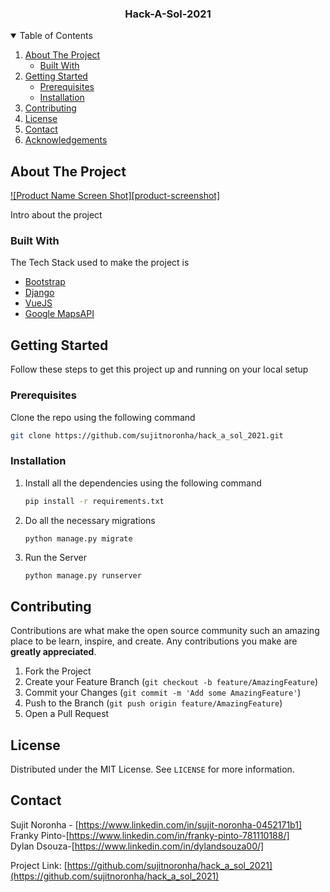 <!--
*** Thanks for checking out the Best-README-Template. If you have a suggestion
*** that would make this better, please fork the repo and create a pull request
*** or simply open an issue with the tag "enhancement".
*** Thanks again! Now go create something AMAZING! :D
-->
<!-- PROJECT SHIELDS -->
<!--
*** I'm using markdown "reference style" links for readability.
*** Reference links are enclosed in brackets [ ] instead of parentheses ( ).
*** See the bottom of this document for the declaration of the reference variables
*** for contributors-url, forks-url, etc. This is an optional, concise syntax you may use.
*** https://www.markdownguide.org/basic-syntax/#reference-style-links
-->
<!-- PROJECT LOGO -->

<p align="center">
  <h3 align="center">Hack-A-Sol-2021</h3>
  <p align="center">
  </p>
</p>



<!-- TABLE OF CONTENTS -->
<details open="open">
  <summary>Table of Contents</summary>
  <ol>
    <li>
      <a href="#about-the-project">About The Project</a>
      <ul>
        <li><a href="#built-with">Built With</a></li>
      </ul>
    </li>
    <li>
      <a href="#getting-started">Getting Started</a>
      <ul>
        <li><a href="#prerequisites">Prerequisites</a></li>
        <li><a href="#installation">Installation</a></li>
      </ul>
    </li>
    <li><a href="#contributing">Contributing</a></li>
    <li><a href="#license">License</a></li>
    <li><a href="#contact">Contact</a></li>
    <li><a href="#acknowledgements">Acknowledgements</a></li>
  </ol>
</details>



<!-- ABOUT THE PROJECT -->
## About The Project

[![Product Name Screen Shot][product-screenshot]](https://example.com)

Intro about the project

### Built With

The Tech Stack used to make the project is
* [Bootstrap](https://getbootstrap.com)
* [Django](https://www.djangoproject.com/)
* [VueJS](https://vuejs.org/)
* [Google MapsAPI](https://developers.google.com/maps/documentation/javascript/overview)



<!-- GETTING STARTED -->
## Getting Started
Follow these steps to get this project up and running on your local setup

### Prerequisites

Clone the repo using the following command

  ```sh
  git clone https://github.com/sujitnoronha/hack_a_sol_2021.git
  ```

### Installation

1. Install all the dependencies using the following command
   ```sh
   pip install -r requirements.txt
   ```
2. Do all the necessary migrations
   ```sh
   python manage.py migrate
   ```
3. Run the Server
   ```JS
   python manage.py runserver
   ```

<!-- CONTRIBUTING -->
## Contributing

Contributions are what make the open source community such an amazing place to be learn, inspire, and create. Any contributions you make are **greatly appreciated**.

1. Fork the Project
2. Create your Feature Branch (`git checkout -b feature/AmazingFeature`)
3. Commit your Changes (`git commit -m 'Add some AmazingFeature'`)
4. Push to the Branch (`git push origin feature/AmazingFeature`)
5. Open a Pull Request



<!-- LICENSE -->
## License

Distributed under the MIT License. See `LICENSE` for more information.



<!-- CONTACT -->
## Contact

Sujit Noronha - [https://www.linkedin.com/in/sujit-noronha-0452171b1]
</br>
Franky Pinto-[https://www.linkedin.com/in/franky-pinto-781110188/]
</br>
Dylan Dsouza-[https://www.linkedin.com/in/dylandsouza00/]

Project Link: [https://github.com/sujitnoronha/hack_a_sol_2021](https://github.com/sujitnoronha/hack_a_sol_2021)



